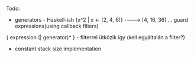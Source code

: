 Todo:
- generators - Haskell-ish {x^2 | x <- [2, 4, 6]}  ----> [4, 16, 36] ... guard expressions(using callback filters)

 { expression (| generator)* } - filterrel ütközik így (kell egyáltalán a filter?)

- constant stack size implementation
